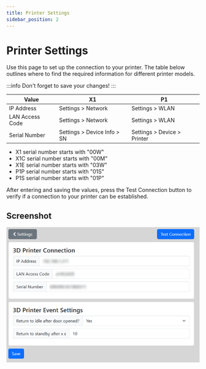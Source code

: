 ```yaml
---
title: Printer Settings
sidebar_position: 2
---
```


# Printer Settings

Use this page to set up the connection to your printer. 
The table below outlines where to find the required information for different printer models.

:::info
Don't forget to save your changes!
:::


| Value           | X1                          | P1                          |
|-----------------|-----------------------------|-----------------------------|
| IP Address      | Settings > Network          | Settings > WLAN             |
| LAN Access Code | Settings > Network          | Settings > WLAN             |
| Serial Number   | Settings > Device Info > SN | Settings > Device > Printer |




- X1 serial number starts with "00W"
- X1C serial number starts with "00M"
- X1E serial number starts with "03W"
- P1P serial number starts with "01S"
- P1S serial number starts with "01P"



After entering and saving the values, press the Test Connection button to verify if a connection to your printer can be established.


## Screenshot

![](/img/printer-settings.png)